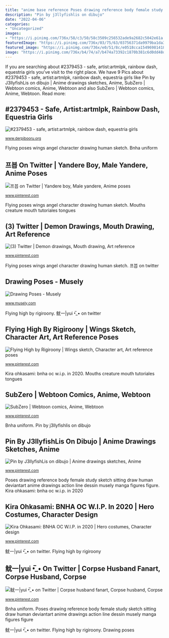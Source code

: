 ```yaml
---
title: "anime base reference Poses drawing reference body female study sketch sitting draw human deviantart anime drawings action line dessin musely manga figures figure"
description: "Pin by j3llyfishlis on dibujo"
date: "2022-04-06"
categories:
- "Uncategorized"
images:
- "https://i.pinimg.com/736x/58/c3/50/58c3509c256532ade9a2682c5042e61a.jpg"
featuredImage: "https://i.pinimg.com/736x/03/75/63/03756371da9979ba1da3026a3067ed12.jpg"
featured_image: "https://i.pinimg.com/736x/e0/51/8c/e0518cca1549698141849606b7a84483.jpg"
image: "https://i.pinimg.com/736x/b4/74/a7/b474a73392c1870b381c6d0dd48d1cf2.jpg"
---
```


If you are searching about #2379453 - safe, artist:artmlpk, rainbow dash, equestria girls you've visit to the right place. We have 9 Pics about #2379453 - safe, artist:artmlpk, rainbow dash, equestria girls like Pin by J3llyfishLis on dibujo | Anime drawings sketches, Anime, SubZero | Webtoon comics, Anime, Webtoon and also SubZero | Webtoon comics, Anime, Webtoon. Read more:

## #2379453 - Safe, Artist:artmlpk, Rainbow Dash, Equestria Girls

![#2379453 - safe, artist:artmlpk, rainbow dash, equestria girls](https://derpicdn.net/img/2020/6/20/2379453/large.jpg "Flying poses wings angel character drawing human sketch")

<small>www.derpibooru.org</small>

Flying poses wings angel character drawing human sketch. Bnha uniform

## 프븝 On Twitter | Yandere Boy, Male Yandere, Anime Poses

![프븝 on Twitter | Yandere boy, Male yandere, Anime poses](https://i.pinimg.com/736x/a2/4b/ca/a24bcaffafafdb30aebf0d858e1ee252.jpg "Pin by j3llyfishlis on dibujo")

<small>www.pinterest.com</small>

Flying poses wings angel character drawing human sketch. Mouths creature mouth tutoriales tongues

## (3) Twitter | Demon Drawings, Mouth Drawing, Art Reference

![(3) Twitter | Demon drawings, Mouth drawing, Art reference](https://i.pinimg.com/736x/e8/4c/b8/e84cb854fc2d4b4c53a423c787d4574d.jpg "Corpse husband fan character cartoon drawings fanart boy")

<small>www.pinterest.com</small>

Flying poses wings angel character drawing human sketch. 프븝 on twitter

## Drawing Poses - Musely

![Drawing Poses - Musely](https://media.musely.com/u/16cb718b-94d5-470d-93dd-ce2a621199c9.jpg "Subzero junepurrr")

<small>www.musely.com</small>

Flying high by rigiroony. 鱿一|yui •̅_• on twitter

## Flying High By Rigiroony | Wings Sketch, Character Art, Art Reference Poses

![Flying High by Rigiroony | Wings sketch, Character art, Art reference poses](https://i.pinimg.com/736x/03/75/63/03756371da9979ba1da3026a3067ed12.jpg "Pin by j3llyfishlis on dibujo")

<small>www.pinterest.com</small>

Kira ohkasami: bnha oc w.i.p. in 2020. Mouths creature mouth tutoriales tongues

## SubZero | Webtoon Comics, Anime, Webtoon

![SubZero | Webtoon comics, Anime, Webtoon](https://i.pinimg.com/736x/e0/51/8c/e0518cca1549698141849606b7a84483.jpg "Subzero junepurrr")

<small>www.pinterest.com</small>

Bnha uniform. Pin by j3llyfishlis on dibujo

## Pin By J3llyfishLis On Dibujo | Anime Drawings Sketches, Anime

![Pin by J3llyfishLis on dibujo | Anime drawings sketches, Anime](https://i.pinimg.com/736x/50/e7/10/50e710e34f652011a96ad673d3ac7749.jpg "Flying high by rigiroony")

<small>www.pinterest.com</small>

Poses drawing reference body female study sketch sitting draw human deviantart anime drawings action line dessin musely manga figures figure. Kira ohkasami: bnha oc w.i.p. in 2020

## Kira Ohkasami: BNHA OC W.I.P. In 2020 | Hero Costumes, Character Design

![Kira Ohkasami: BNHA OC W.I.P. in 2020 | Hero costumes, Character design](https://i.pinimg.com/736x/58/c3/50/58c3509c256532ade9a2682c5042e61a.jpg "Kira ohkasami: bnha oc w.i.p. in 2020")

<small>www.pinterest.com</small>

鱿一|yui •̅_• on twitter. Flying high by rigiroony

## 鱿一|yui •̅_• On Twitter | Corpse Husband Fanart, Corpse Husband, Corpse

![鱿一|yui •̅_• on Twitter | Corpse husband fanart, Corpse husband, Corpse](https://i.pinimg.com/736x/b4/74/a7/b474a73392c1870b381c6d0dd48d1cf2.jpg "Flying poses wings angel character drawing human sketch")

<small>www.pinterest.com</small>

Bnha uniform. Poses drawing reference body female study sketch sitting draw human deviantart anime drawings action line dessin musely manga figures figure

鱿一|yui •̅_• on twitter. Flying high by rigiroony. Drawing poses
